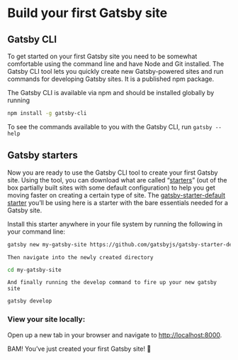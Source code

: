 # Build your first Gatsby site

## Gatsby CLI <a id="docs-internal-guid-337bec8f-7fff-6cb1-6ffc-7492002cd7e0"></a>

To get started on your first Gatsby site you need to be somewhat comfortable using the command line and have Node and Git installed. The Gatsby CLI tool lets you quickly create new Gatsby-powered sites and run commands for developing Gatsby sites. It is a published npm package.

The Gatsby CLI is available via npm and should be installed globally by running 

```bash
npm install -g gatsby-cli
```

To see the commands available to you with the Gatsby CLI, run `gatsby --help`

## Gatsby starters

Now you are ready to use the Gatsby CLI tool to create your first Gatsby site. Using the tool, you can download what are called “[starters](https://www.gatsbyjs.org/docs/starters/)” \(out of the box partially built sites with some default configuration\) to help you get moving faster on creating a certain type of site. The [gatsby-starter-default starter](https://www.gatsbyjs.org/starters/gatsbyjs/gatsby-starter-default/) you’ll be using here is a starter with the bare essentials needed for a Gatsby site.

Install this starter anywhere in your file system by running the following in your command line:

```bash
gatsby new my-gatsby-site https://github.com/gatsbyjs/gatsby-starter-default
```

`Then navigate into the newly created directory`

```bash
cd my-gatsby-site
```

`And finally running the develop command to fire up your new gatsby site`

```bash
gatsby develop
```

### View your site locally:

Open up a new tab in your browser and navigate to [http://localhost:8000](http://localhost:8000/).

BAM! You’ve just created your first Gatsby site! 🌮

